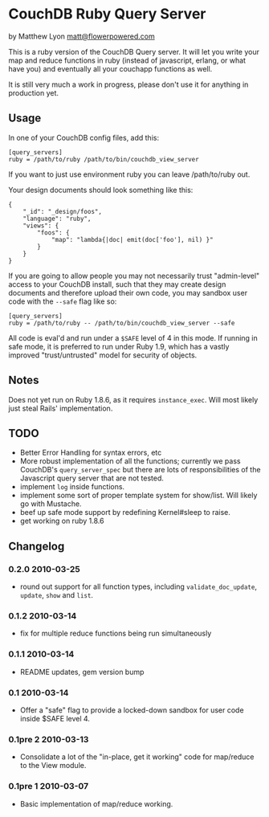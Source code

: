 # CouchDB Ruby Query Server

by Matthew Lyon <matt@flowerpowered.com>

This is a ruby version of the CouchDB Query server. It will let you write your map and reduce functions in ruby (instead of javascript, erlang, or what have you) and eventually all your couchapp functions as well.

It is still very much a work in progress, please don't use it for anything in production yet. 

## Usage

In one of your CouchDB config files, add this:

    [query_servers]
    ruby = /path/to/ruby /path/to/bin/couchdb_view_server

If you want to just use environment ruby you can leave /path/to/ruby out.

Your design documents should look something like this:

    {
        "_id": "_design/foos",
        "language": "ruby",
        "views": {
            "foos": {
                "map": "lambda{|doc| emit(doc['foo'], nil) }"
            }
        }
    }
    
If you are going to allow people you may not necessarily trust "admin-level" access to your CouchDB install, such that they may create design documents and therefore upload their own code, you may sandbox user code with the `--safe` flag like so:

    [query_servers]
    ruby = /path/to/ruby -- /path/to/bin/couchdb_view_server --safe
    
All code is eval'd and run under a `$SAFE` level of 4 in this mode. If running in safe mode, it is preferred to run under Ruby 1.9, which has a vastly improved "trust/untrusted" model for security of objects.

## Notes

Does not yet run on Ruby 1.8.6, as it requires `instance_exec`. Will most likely just steal Rails' implementation.

## TODO

* Better Error Handling for syntax errors, etc
* More robust implementation of all the functions; currently we pass CouchDB's `query_server_spec` but there are lots of responsibilities of the Javascript query server that are not tested.
* implement `log` inside functions.
* implement some sort of proper template system for show/list. Will likely go with Mustache.
* beef up safe mode support by redefining Kernel#sleep to raise.
* get working on ruby 1.8.6

## Changelog

### 0.2.0 2010-03-25
* round out support for all function types, including `validate_doc_update`, `update`, `show` and `list`.

### 0.1.2 2010-03-14
* fix for multiple reduce functions being run simultaneously

### 0.1.1 2010-03-14
* README updates, gem version bump

### 0.1 2010-03-14
* Offer a "safe" flag to provide a locked-down sandbox for user code inside $SAFE level 4.

### 0.1pre 2 2010-03-13
* Consolidate a lot of the "in-place, get it working" code for map/reduce to the View module.

### 0.1pre 1 2010-03-07
* Basic implementation of map/reduce working.